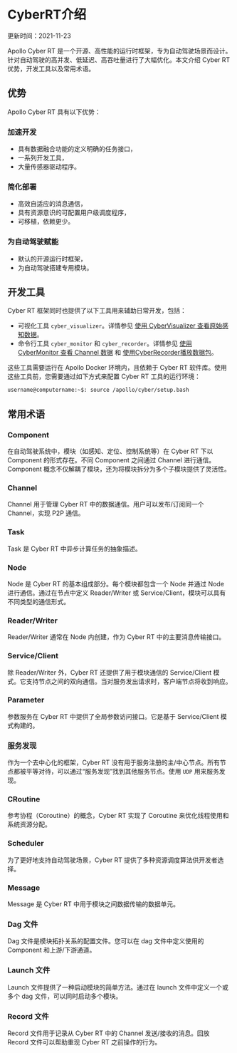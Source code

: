# CyberRT介绍

更新时间：2021-11-23

Apollo Cyber RT 是一个开源、高性能的运行时框架，专为自动驾驶场景而设计。针对自动驾驶的高并发、低延迟、高吞吐量进行了大幅优化。本文介绍 Cyber RT 优势，开发工具以及常用术语。

## 优势

Apollo Cyber RT 具有以下优势：

### 加速开发

- 具有数据融合功能的定义明确的任务接口，
- 一系列开发工具，
- 大量传感器驱动程序。

### 简化部署

- 高效自适应的消息通信，
- 具有资源意识的可配置用户级调度程序，
- 可移植，依赖更少。

### 为自动驾驶赋能

- 默认的开源运行时框架，
- 为自动驾驶搭建专用模块。

## 开发工具

Cyber RT 框架同时也提供了以下工具用来辅助日常开发，包括：

- 可视化工具 `cyber_visualizer`。详情参见 [使用 CyberVisualizer 查看原始感知数据](https://apollo.auto/Apollo-Homepage-Document/Apollo_Doc_CN_6_0/上机使用教程/实时通信框架CyberRT的使用/使用CyberVisualizer查看原始感知数据实践)。
- 命令行工具 `cyber_monitor` 和 `cyber_recorder`。详情参见 [使用 CyberMonitor 查看 Channel 数据](https://apollo.auto/Apollo-Homepage-Document/Apollo_Doc_CN_6_0/上机使用教程/实时通信框架CyberRT的使用/使用CyberMonitor查看Channel数据实践) 和 [使用CyberRecorder播放数据包](https://apollo.auto/Apollo-Homepage-Document/Apollo_Doc_CN_6_0/上机使用教程/实时通信框架CyberRT的使用/使用CyberRecorder播放数据包)。

这些工具需要运行在 Apollo Docker 环境内，且依赖于 Cyber RT 软件库。使用这些工具前，您需要通过如下方式来配置 Cyber RT 工具的运行环境：



```bash
username@computername:~$: source /apollo/cyber/setup.bash
```

## 常用术语

### Component

在自动驾驶系统中，模块（如感知、定位、控制系统等）在 Cyber RT 下以 Component 的形式存在。不同 Component 之间通过 Channel 进行通信。Component 概念不仅解耦了模块，还为将模块拆分为多个子模块提供了灵活性。

### Channel

Channel 用于管理 Cyber RT 中的数据通信。用户可以发布/订阅同一个 Channel，实现 P2P 通信。

### Task

Task 是 Cyber RT 中异步计算任务的抽象描述。

### Node

Node 是 Cyber RT 的基本组成部分。每个模块都包含一个 Node 并通过 Node 进行通信。通过在节点中定义 Reader/Writer 或 Service/Client，模块可以具有不同类型的通信形式。

### Reader/Writer

Reader/Writer 通常在 Node 内创建，作为 Cyber RT 中的主要消息传输接口。

### Service/Client

除 Reader/Writer 外，Cyber RT 还提供了用于模块通信的 Service/Client 模式。它支持节点之间的双向通信。当对服务发出请求时，客户端节点将收到响应。

### Parameter

参数服务在 Cyber RT 中提供了全局参数访问接口。它是基于 Service/Client 模式构建的。

### 服务发现

作为一个去中心化的框架，Cyber RT 没有用于服务注册的主/中心节点。所有节点都被平等对待，可以通过“服务发现”找到其他服务节点。使用 `UDP` 用来服务发现。

### CRoutine

参考协程（Coroutine）的概念，Cyber RT 实现了 Coroutine 来优化线程使用和系统资源分配。

### Scheduler

为了更好地支持自动驾驶场景，Cyber RT 提供了多种资源调度算法供开发者选择。

### Message

Message 是 Cyber RT 中用于模块之间数据传输的数据单元。

### Dag 文件

Dag 文件是模块拓扑关系的配置文件。您可以在 dag 文件中定义使用的 Component 和上游/下游通道。

### Launch 文件

Launch 文件提供了一种启动模块的简单方法。通过在 launch 文件中定义一个或多个 dag 文件，可以同时启动多个模块。

### Record 文件

Record 文件用于记录从 Cyber RT 中的 Channel 发送/接收的消息。回放 Record 文件可以帮助重现 Cyber RT 之前操作的行为。